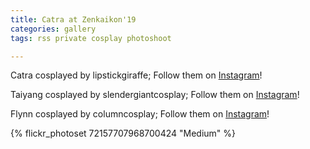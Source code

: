 ```yaml
---
title: Catra at Zenkaikon'19
categories: gallery
tags: rss private cosplay photoshoot

---
```


Catra cosplayed by lipstickgiraffe; Follow them on [Instagram](https://www.instagram.com/lipstickgiraffe)!

Taiyang cosplayed by slendergiantcosplay; Follow them on [Instagram](https://www.instagram.com/slendergiantcosplay)!

Flynn cosplayed by columncosplay; Follow them on [Instagram](https://www.instagram.com/columncosplay)!

{% flickr_photoset 72157707968700424 "Medium" %}